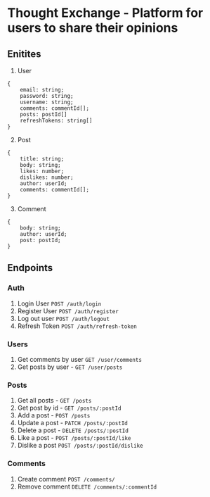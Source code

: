 # Thought Exchange - Platform for users to share their opinions

## Enitites

1. User

```
{
    email: string;
    password: string;
    username: string;
    comments: commentId[];
    posts: postId[]
    refreshTokens: string[]
}
```

2. Post

```
{
    title: string;
    body: string;
    likes: number;
    dislikes: number;
    author: userId;
    comments: commentId[];
}
```

3. Comment

```
{
    body: string;
    author: userId;
    post: postId;
}
```

## Endpoints

### Auth

1. Login User `POST /auth/login`
2. Register User `POST /auth/register`
3. Log out user `POST /auth/logout`
4. Refresh Token `POST /auth/refresh-token`

### Users

1. Get comments by user `GET /user/comments`
2. Get posts by user - `GET /user/posts`

### Posts

1. Get all posts - `GET /posts `
2. Get post by id - `GET /posts/:postId`
3. Add a post - `POST /posts`
4. Update a post - `PATCH /posts/:postId`
5. Delete a post - `DELETE /posts/:postId`
6. Like a post - `POST /posts/:postId/like`
7. Dislike a post `POST /posts/:postId/dislike`

### Comments

1. Create comment `POST /comments/`
2. Remove comment `DELETE /comments/:commentId`
